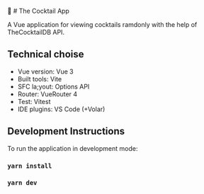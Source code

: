 🍹 # The Cocktail App

A Vue application for viewing cocktails ramdonly with the help of TheCocktailDB API.

## Technical choise

- Vue version: Vue 3
- Built tools: Vite
- SFC la;yout: Options API
- Router: VueRouter 4
- Test: Vitest
- IDE plugins: VS Code (+Volar)

## Development Instructions

To run the application in development mode:

### `yarn install`
### `yarn dev`
